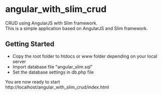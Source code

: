 # angular_with_slim_crud
CRUD using AngularJS with Slim framework.<br>
This is a simple application based on AngularJS and Slim framework.

## Getting Started
<ul>
  <li>Copy the root folder to htdocs or www folder depending on your local server</li>
  <li>Import database file "angular_slim.sql"</li>
  <li>Set the database settings in db.php file</li>
</ul>
You are now ready to start http://localhost/angular_with_slim_crud/index.html
